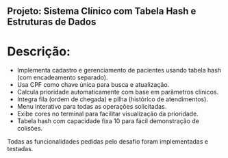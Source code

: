 ## Projeto: Sistema Clínico com Tabela Hash e Estruturas de Dados

# Descrição:
- Implementa cadastro e gerenciamento de pacientes usando tabela hash (com encadeamento separado).
- Usa CPF como chave única para busca e atualização.
- Calcula prioridade automaticamente com base em parâmetros clínicos.
- Integra fila (ordem de chegada) e pilha (histórico de atendimentos).
- Menu interativo para todas as operações solicitadas.
- Exibe cores no terminal para facilitar visualização da prioridade.
- Tabela hash com capacidade fixa 10 para fácil demonstração de colisões.

Todas as funcionalidades pedidas pelo desafio foram implementadas e testadas.
